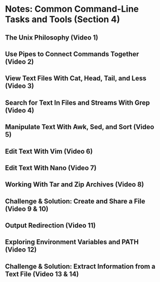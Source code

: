 # Notes: Common Command-Line Tasks and Tools (Section 4)

## The Unix Philosophy (Video 1)

## Use Pipes to Connect Commands Together (Video 2)

## View Text Files With Cat, Head, Tail, and Less (Video 3)

## Search for Text In Files and Streams With Grep (Video 4)

## Manipulate Text With Awk, Sed, and Sort (Video 5)

## Edit Text With Vim (Video 6)

## Edit Text With Nano (Video 7)

## Working With Tar and Zip Archives (Video 8)

## Challenge & Solution: Create and Share a File (Video 9 & 10)

## Output Redirection (Video 11)

## Exploring Environment Variables and PATH (Video 12)

## Challenge & Solution: Extract Information from a Text File (Video 13 & 14)
